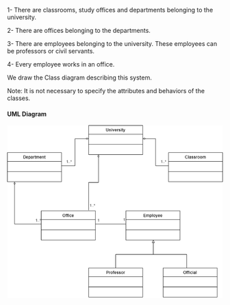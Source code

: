 1- There are classrooms, study offices and departments belonging to the university.

2- There are offices belonging to the departments.

3- There are employees belonging to the university. These employees can be professors or civil servants.

4- Every employee works in an office.

We draw the Class diagram describing this system.

Note: It is not necessary to specify the attributes and behaviors of the classes.

#### UML Diagram
<img src="./University UML.png">
